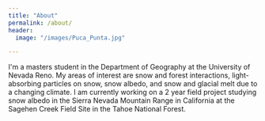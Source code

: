 ```yaml
---
title: "About"
permalink: /about/
header:
  image: "/images/Puca_Punta.jpg"

---
```


I'm a masters student in the Department of Geography at the University of Nevada Reno. My areas of interest are snow and forest interactions, light-absorbing particles on snow, snow albedo, and snow and glacial melt due to a changing climate. I am currently working on a 2 year field project studying snow albedo in the Sierra Nevada Mountain Range in California at the Sagehen Creek Field Site in the Tahoe National Forest.
